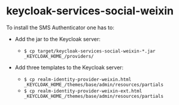 # keycloak-services-social-weixin

To install the SMS Authenticator one has to:

* Add the jar to the Keycloak server:
  * `$ cp target/keycloak-services-social-weixin-*.jar _KEYCLOAK_HOME_/providers/`

* Add three templates to the Keycloak server:
  * `$ cp realm-identity-provider-weixin.html _KEYCLOAK_HOME_/themes/base/admin/resources/partials`
  * `$ cp realm-identity-provider-weixin-ext.html _KEYCLOAK_HOME_/themes/base/admin/resources/partials`
